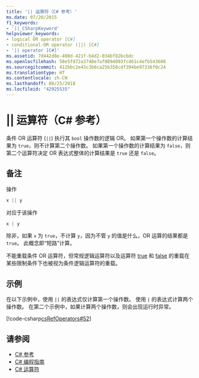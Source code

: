 ```yaml
---
title: '|| 运算符（C# 参考）'
ms.date: 07/20/2015
f1_keywords:
- '||_CSharpKeyword'
helpviewer_keywords:
- logical OR operator [C#]
- conditional-OR operator (||) [C#]
- '|| operator [C#]'
ms.assetid: 7d442d8e-400d-421f-b4d2-034bf82bcbdc
ms.openlocfilehash: 58e5fd72a3748e7af0894093fc461c4efb543608
ms.sourcegitcommit: 412bbc2e43c3b6ca25b358cdf394be97336f0c24
ms.translationtype: HT
ms.contentlocale: zh-CN
ms.lasthandoff: 08/25/2018
ms.locfileid: "42925535"
---
```

# <a name="-operator-c-reference"></a>|| 运算符（C# 参考）
条件 OR 运算符 (`||`) 执行其 `bool` 操作数的逻辑 OR。 如果第一个操作数的计算结果为 `true`，则不计算第二个操作数。 如果第一个操作数的计算结果为 `false`，则第二个运算符决定 OR 表达式整体的计算结果是 `true` 还是 `false`。  
  
## <a name="remarks"></a>备注  
 操作  
  
```csharp  
x || y  
```  
  
 对应于该操作  
  
```csharp  
x | y  
```  
  
 除非，如果 `x` 为 `true`，不计算 `y`，因为不管 `y` 的值是什么，OR 运算的结果都是 `true`。 此概念即“短路”计算。  
  
 不能重载条件 OR 运算符，但常规逻辑运算符以及运算符 [true](../../../csharp/language-reference/keywords/true.md) 和 [false](../../../csharp/language-reference/keywords/false.md) 的重载在某些限制条件下也被视为条件逻辑运算符的重载。  
  
## <a name="example"></a>示例  
 在以下示例中，使用 `||` 的表达式仅计算第一个操作数。 使用 `|` 的表达式计算两个操作数。 在第二个示例中，如果计算两个操作数，则会出现运行时异常。  
  
 [!code-csharp[csRefOperators#52](../../../csharp/language-reference/operators/codesnippet/CSharp/conditional-or-operator_1.cs)]  
  
## <a name="see-also"></a>请参阅

- [C# 参考](../../../csharp/language-reference/index.md)  
- [C# 编程指南](../../../csharp/programming-guide/index.md)  
- [C# 运算符](../../../csharp/language-reference/operators/index.md)
